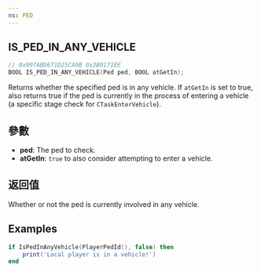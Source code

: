 ```yaml
---
ns: PED
---
```

## IS_PED_IN_ANY_VEHICLE

```c
// 0x997ABD671D25CA0B 0x3B0171EE
BOOL IS_PED_IN_ANY_VEHICLE(Ped ped, BOOL atGetIn);
```

Returns whether the specified ped is in any vehicle. If `atGetIn` is set to true, also returns true if the ped is
currently in the process of entering a vehicle (a specific stage check for `CTaskEnterVehicle`).

## 參數
* **ped**: The ped to check.
* **atGetIn**: `true` to also consider attempting to enter a vehicle. 

## 返回值
Whether or not the ped is currently involved in any vehicle.

## Examples
```lua
if IsPedInAnyVehicle(PlayerPedId(), false) then
    print('Local player is in a vehicle!')
end
```